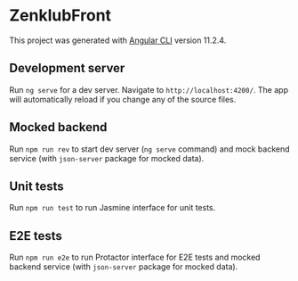 # ZenklubFront

This project was generated with [Angular CLI](https://github.com/angular/angular-cli) version 11.2.4.

## Development server

Run `ng serve` for a dev server. Navigate to `http://localhost:4200/`. The app will automatically reload if you change any of the source files.

## Mocked backend

Run `npm run rev` to start dev server (`ng serve` command) and mock backend service (with `json-server` package for mocked data).

## Unit tests

Run `npm run test` to run Jasmine interface for unit tests.

## E2E tests

Run `npm run e2e` to run Protactor interface for E2E tests and mocked backend service (with `json-server` package for mocked data).
